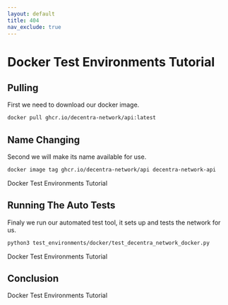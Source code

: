 ```yaml
---
layout: default
title: 404
nav_exclude: true
---
```


# Docker Test Environments Tutorial

## Pulling
First we need to download our docker image.

```bash
docker pull ghcr.io/decentra-network/api:latest
```

## Name Changing
Second we will make its name available for use.

```bash
docker image tag ghcr.io/decentra-network/api decentra-network-api
```
<walkthrough-footnote>Docker Test Environments Tutorial</walkthrough-footnote>

## Running The Auto Tests
Finaly we run our automated test tool, it sets up and tests the network for us.

```bash
python3 test_environments/docker/test_decentra_network_docker.py
```
<walkthrough-footnote>Docker Test Environments Tutorial</walkthrough-footnote>
## Conclusion
<walkthrough-conclusion-trophy></walkthrough-conclusion-trophy>



<walkthrough-footnote>Docker Test Environments Tutorial</walkthrough-footnote>
